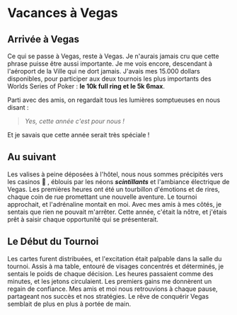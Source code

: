 # Vacances à Vegas

## Arrivée à Vegas

Ce qui se passe à Vegas, reste à Vegas. Je n'aurais jamais cru que cette phrase puisse être aussi importante. Je me vois encore, descendant à l'aéroport de la Ville qui ne dort jamais. J'avais mes 15.000 dollars disponibles, pour participer aux deux tournois les plus importants des Worlds Series of Poker : **le 10k full ring et le 5k 6max**.

Parti avec des amis, on regardait tous les lumières somptueuses en nous disant :

> _Yes, cette année c'est pour nous !_

Et je savais que cette année serait très spéciale !

## Au suivant

Les valises à peine déposées à l'hôtel, nous nous sommes précipités vers les casinos &#x1F911; , éblouis par les néons ***scintillants*** et l'ambiance électrique de Vegas. Les premières heures ont été un tourbillon d'émotions et de rires, chaque coin de rue promettant une nouvelle aventure. Le tournoi approchait, et l'adrénaline montait en moi. Avec mes amis à mes côtés, je sentais que rien ne pouvait m'arrêter. Cette année, c'était la nôtre, et j'étais prêt à saisir chaque opportunité qui se présenterait.

## Le Début du Tournoi

Les cartes furent distribuées, et l'excitation était palpable dans la salle du tournoi. Assis à ma table, entouré de visages concentrés et déterminés, je sentais le poids de chaque décision. Les heures passaient comme des minutes, et les jetons circulaient. Les premiers gains me donnèrent un regain de confiance. Mes amis et moi nous retrouvions à chaque pause, partageant nos succès et nos stratégies. Le rêve de conquérir Vegas semblait de plus en plus à portée de main.




